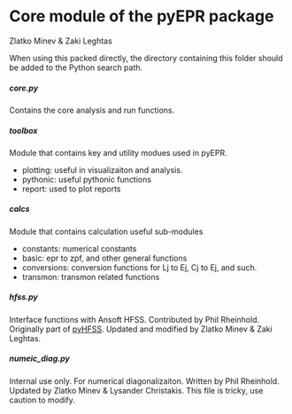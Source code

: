 Core module of the pyEPR package
===================
Zlatko Minev & Zaki Leghtas

When using this packed directly, the directory containing this folder should be added to the Python search path.

##### core.py
Contains the core analysis and run functions.

##### toolbox
Module  that contains key and utility modues used in pyEPR.
- plotting: useful in visualizaiton and analysis.
- pythonic:  useful pythonic functions
- report: used to plot reports

##### calcs
Module that contains calculation useful sub-modules
- constants: numerical constants
- basic: epr to zpf, and other general functions
- conversions:  conversion functions for Lj to Ej, Cj to Ej, and such.
- transmon: transmon related functions


##### hfss.py
Interface functions with Ansoft HFSS.
Contributed by Phil Rheinhold.  Originally part of [pyHFSS](https://github.com/PhilReinhold/pyHFSS).
Updated and modified by Zlatko Minev & Zaki Leghtas.

##### numeic_diag.py
Internal use only. For numerical diagonalizaiton.
Written by Phil Rheinhold.
Updated by Zlatko Minev & Lysander Christakis.
This file is tricky, use caution to modify.